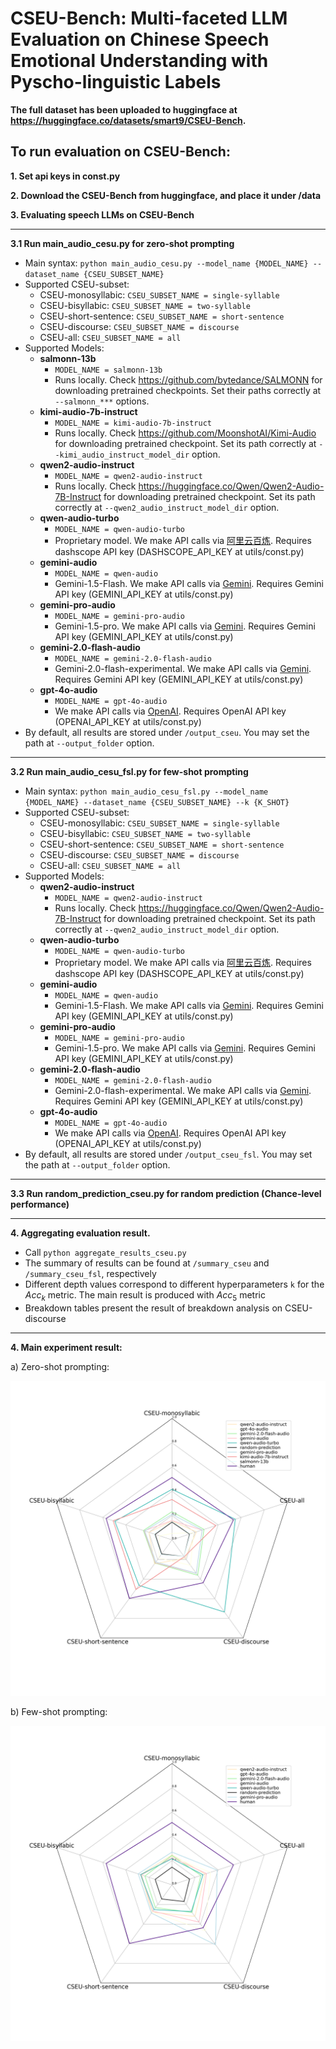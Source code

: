 # CSEU-Bench: Multi-faceted LLM Evaluation on Chinese Speech Emotional Understanding with Pyscho-linguistic Labels

**The full dataset has been uploaded to huggingface at https://huggingface.co/datasets/smart9/CSEU-Bench.**

## To run evaluation on CSEU-Bench:

**1. Set api keys in const.py**

**2. Download the CSEU-Bench from huggingface, and place it under /data**

**3. Evaluating speech LLMs on CSEU-Bench**

---

**3.1 Run main_audio_cesu.py for zero-shot prompting**
- Main syntax: `python main_audio_cesu.py --model_name {MODEL_NAME} --dataset_name {CSEU_SUBSET_NAME}`
- Supported CSEU-subset:
    - CSEU-monosyllabic: `CSEU_SUBSET_NAME = single-syllable`
    - CSEU-bisyllabic: `CSEU_SUBSET_NAME = two-syllable`
    - CSEU-short-sentence: `CSEU_SUBSET_NAME = short-sentence`
    - CSEU-discourse: `CSEU_SUBSET_NAME = discourse`
    - CSEU-all: `CSEU_SUBSET_NAME = all`
- Supported Models:
    - **salmonn-13b**
        - `MODEL_NAME = salmonn-13b`
        - Runs locally. Check https://github.com/bytedance/SALMONN for downloading pretrained checkpoints. Set their paths correctly at `--salmonn_***` options.  
    - **kimi-audio-7b-instruct**
        - `MODEL_NAME = kimi-audio-7b-instruct`
        - Runs locally. Check https://github.com/MoonshotAI/Kimi-Audio for downloading pretrained checkpoint. Set its path correctly at `--kimi_audio_instruct_model_dir` option.   
    - **qwen2-audio-instruct**
        - `MODEL_NAME = qwen2-audio-instruct`
        - Runs locally. Check https://huggingface.co/Qwen/Qwen2-Audio-7B-Instruct for downloading pretrained checkpoint. Set its path correctly at `--qwen2_audio_instruct_model_dir` option.
    - **qwen-audio-turbo**
        - `MODEL_NAME = qwen-audio-turbo`
        - Proprietary model. We make API calls via [阿里云百炼](https://bailian.console.aliyun.com/). Requires dashscope API key (DASHSCOPE_API_KEY at utils/const.py)
    - **gemini-audio**
        - `MODEL_NAME = qwen-audio`
        - Gemini-1.5-Flash. We make API calls via [Gemini](https://ai.google.dev/gemini-api/docs/models). Requires Gemini API key (GEMINI_API_KEY at utils/const.py)
    - **gemini-pro-audio**
        - `MODEL_NAME = gemini-pro-audio`
        - Gemini-1.5-pro. We make API calls via [Gemini](https://ai.google.dev/gemini-api/docs/models). Requires Gemini API key (GEMINI_API_KEY at utils/const.py)
    - **gemini-2.0-flash-audio**
        - `MODEL_NAME = gemini-2.0-flash-audio`
        - Gemini-2.0-flash-experimental. We make API calls via [Gemini](https://ai.google.dev/gemini-api/docs/models). Requires Gemini API key (GEMINI_API_KEY at utils/const.py)
    - **gpt-4o-audio**
        - `MODEL_NAME = gpt-4o-audio`
        - We make API calls via [OpenAI](https://platform.openai.com/docs/models). Requires OpenAI API key (OPENAI_API_KEY at utils/const.py)
- By default, all results are stored under `/output_cseu`. You may set the path at `--output_folder` option.

---

**3.2 Run main_audio_cesu_fsl.py for few-shot prompting**
- Main syntax: `python main_audio_cesu_fsl.py --model_name {MODEL_NAME} --dataset_name {CSEU_SUBSET_NAME} --k {K_SHOT}`
- Supported CSEU-subset:
    - CSEU-monosyllabic: `CSEU_SUBSET_NAME = single-syllable`
    - CSEU-bisyllabic: `CSEU_SUBSET_NAME = two-syllable`
    - CSEU-short-sentence: `CSEU_SUBSET_NAME = short-sentence`
    - CSEU-discourse: `CSEU_SUBSET_NAME = discourse`
    - CSEU-all: `CSEU_SUBSET_NAME = all`
- Supported Models:
    - **qwen2-audio-instruct**
        - `MODEL_NAME = qwen2-audio-instruct`
        - Runs locally. Check https://huggingface.co/Qwen/Qwen2-Audio-7B-Instruct for downloading pretrained checkpoint. Set its path correctly at `--qwen2_audio_instruct_model_dir` option.
    - **qwen-audio-turbo**
        - `MODEL_NAME = qwen-audio-turbo`
        - Proprietary model. We make API calls via [阿里云百炼](https://bailian.console.aliyun.com/). Requires dashscope API key (DASHSCOPE_API_KEY at utils/const.py)
    - **gemini-audio**
        - `MODEL_NAME = qwen-audio`
        - Gemini-1.5-Flash. We make API calls via [Gemini](https://ai.google.dev/gemini-api/docs/models). Requires Gemini API key (GEMINI_API_KEY at utils/const.py)
    - **gemini-pro-audio**
        - `MODEL_NAME = gemini-pro-audio`
        - Gemini-1.5-pro. We make API calls via [Gemini](https://ai.google.dev/gemini-api/docs/models). Requires Gemini API key (GEMINI_API_KEY at utils/const.py)
    - **gemini-2.0-flash-audio**
        - `MODEL_NAME = gemini-2.0-flash-audio`
        - Gemini-2.0-flash-experimental. We make API calls via [Gemini](https://ai.google.dev/gemini-api/docs/models). Requires Gemini API key (GEMINI_API_KEY at utils/const.py)
    - **gpt-4o-audio**
        - `MODEL_NAME = gpt-4o-audio`
        - We make API calls via [OpenAI](https://platform.openai.com/docs/models). Requires OpenAI API key (OPENAI_API_KEY at utils/const.py)
- By default, all results are stored under `/output_cseu_fsl`. You may set the path at `--output_folder` option.

---

**3.3 Run random_prediction_cseu.py for random prediction (Chance-level performance)**

---

**4. Aggregating evaluation result.**

- Call `python aggregate_results_cseu.py`
- The summary of results can be found at `/summary_cseu` and `/summary_cseu_fsl`, respectively 
- Different depth values correspond to different hyperparameters `k` for the $Acc_k$ metric. The main result is produced with $Acc_5$ metric
- Breakdown tables present the result of breakdown analysis on CSEU-discourse

---

**4. Main experiment result:**

a) Zero-shot prompting:

![title](summary_cseu/radar_map.png)

b) Few-shot prompting:

![title](summary_cseu_fsl/radar_map.png)
